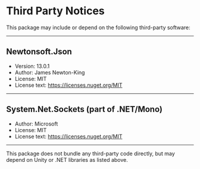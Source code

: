 # Third Party Notices

This package may include or depend on the following third-party software:

---

## Newtonsoft.Json

- Version: 13.0.1
- Author: James Newton-King
- License: MIT
- License text: https://licenses.nuget.org/MIT

---

## System.Net.Sockets (part of .NET/Mono)

- Author: Microsoft
- License: MIT
- License text: https://licenses.nuget.org/MIT

---

This package does not bundle any third-party code directly, but may depend on Unity or .NET libraries as listed above.